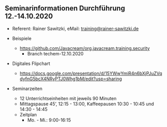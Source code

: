 ## Seminarinformationen Durchführung 12.-14.10.2020

* Referent: Rainer Sawitzki, eMail: training@rainer-sawitzki.de

* Beispiele
  * https://github.com/Javacream/org.javacream.training.security
    *  Branch techem-12.10.2020
* Digitales Flipchart
  * https://docs.google.com/presentation/d/15YWwYmiR4n6bXjPJuZVqdyfnG5bcX4NRyPTJ0Whg1bM/edit?usp=sharing
* Seminarzeiten
  * 12 Unterrichtseinheiten mit jeweils 90 Minuten
  * Mittagspause 45’, 12:15 - 13:00, Kaffeepausen 10:30 - 10:45 und 14:30 - 14:45
  * Zeitplan 
    * Mo. - Mi.: 9:00-16:15
